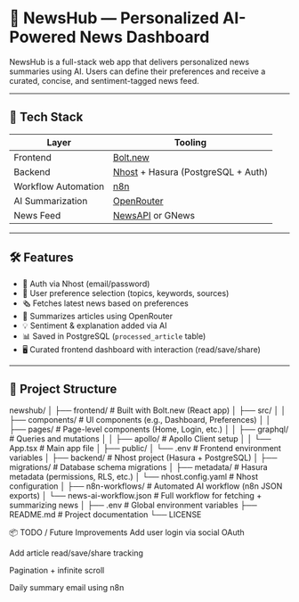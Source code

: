 # 📰 NewsHub — Personalized AI-Powered News Dashboard

NewsHub is a full-stack web app that delivers personalized news summaries using AI. Users can define their preferences and receive a curated, concise, and sentiment-tagged news feed.

---

## 🚀 Tech Stack

| Layer       | Tooling                       |
|------------|-------------------------------|
| Frontend   | [Bolt.new](https://bolt.new)  |
| Backend    | [Nhost](https://nhost.io/) + Hasura (PostgreSQL + Auth) |
| Workflow Automation | [n8n](https://n8n.io) |
| AI Summarization | [OpenRouter](https://openrouter.ai) |
| News Feed  | [NewsAPI](https://newsapi.org/) or GNews |

---

## 🛠️ Features

- 🔐 Auth via Nhost (email/password)
- 🙋 User preference selection (topics, keywords, sources)
- 🗞️ Fetches latest news based on preferences
- 🤖 Summarizes articles using OpenRouter
- 💡 Sentiment & explanation added via AI
- 📊 Saved in PostgreSQL (`processed_article` table)
- 🖥️ Curated frontend dashboard with interaction (read/save/share)

---

## 🧰 Project Structure

newshub/
│
├── frontend/                  # Built with Bolt.new (React app)
│   ├── src/
│   │   ├── components/        # UI components (e.g., Dashboard, Preferences)
│   │   ├── pages/             # Page-level components (Home, Login, etc.)
│   │   ├── graphql/           # Queries and mutations
│   │   ├── apollo/            # Apollo Client setup
│   │   └── App.tsx            # Main app file
│   ├── public/
│   └── .env                   # Frontend environment variables
│
├── backend/                   # Nhost project (Hasura + PostgreSQL)
│   ├── migrations/            # Database schema migrations
│   ├── metadata/              # Hasura metadata (permissions, RLS, etc.)
│   └── nhost.config.yaml      # Nhost configuration
│
├── n8n-workflows/             # Automated AI workflow (n8n JSON exports)
│   └── news-ai-workflow.json  # Full workflow for fetching + summarizing news
│
├── .env                       # Global environment variables
├── README.md                  # Project documentation
└── LICENSE

📦 TODO / Future Improvements
 Add user login via social OAuth

 Add article read/save/share tracking

 Pagination + infinite scroll

 Daily summary email using n8n
